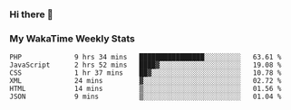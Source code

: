 ### Hi there 👋

<!--
**royschrauwen/royschrauwen** is a ✨ _special_ ✨ repository because its `README.md` (this file) appears on your GitHub profile.

Here are some ideas to get you started:

- 🔭 I’m currently working on ...
- 🌱 I’m currently learning ...
- 👯 I’m looking to collaborate on ...
- 🤔 I’m looking for help with ...
- 💬 Ask me about ...
- 📫 How to reach me: ...
- 😄 Pronouns: ...
- ⚡ Fun fact: ...
-->


### My WakaTime Weekly Stats
<!--START_SECTION:waka-->

```text
PHP             9 hrs 34 mins   ████████████████░░░░░░░░░   63.61 %
JavaScript      2 hrs 52 mins   ████▓░░░░░░░░░░░░░░░░░░░░   19.08 %
CSS             1 hr 37 mins    ██▓░░░░░░░░░░░░░░░░░░░░░░   10.78 %
XML             24 mins         ▓░░░░░░░░░░░░░░░░░░░░░░░░   02.72 %
HTML            14 mins         ▒░░░░░░░░░░░░░░░░░░░░░░░░   01.56 %
JSON            9 mins          ▒░░░░░░░░░░░░░░░░░░░░░░░░   01.04 %
```

<!--END_SECTION:waka-->
